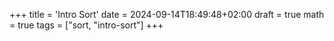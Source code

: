 +++
title = 'Intro Sort'
date = 2024-09-14T18:49:48+02:00
draft = true
math = true
tags = ["sort, "intro-sort"]
+++
